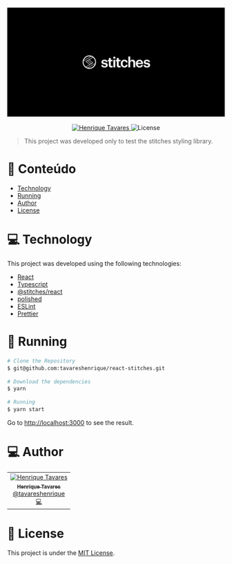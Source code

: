 <p align="center">
   <img src="https://raw.githubusercontent.com/tavareshenrique/react-stitches/main/src/assets/images/fec8ba80-ee9f-11ea-829e-ad4d9b6377c2.png" alt="Stitches" width="650"/>
</p>

<p align="center">
   <a href="https://www.linkedin.com/in/tavareshenrique/">
      <img alt="Henrique Tavares" src="https://img.shields.io/badge/-Henrique Tavares-202024?style=flat&logo=Linkedin&logoColor=white" />
   </a>

  <img alt="License" src="https://img.shields.io/badge/license-MIT-202024">
</p>

> This project was developed only to test the stitches styling library.

# :pushpin: Conteúdo

- [Technology](#computer-technology)
- [Running](#construction_worker-running)
- [Author](#computer-author)
- [License](#closed_book-license)

# :computer: Technology

This project was developed using the following technologies:

- [React](https://reactjs.org/)
- [Typescript](https://www.typescriptlang.org/)
- [@stitches/react](http://stitches.dev/)
- [polished](https://polished.js.org/)
- [ESLint](https://eslint.org/)
- [Prettier](https://prettier.io/)

# :construction_worker: Running

```bash
# Clone the Repository
$ git@github.com:tavareshenrique/react-stitches.git
```

```bash
# Download the dependencies
$ yarn
```

```bash
# Running
$ yarn start
```

Go to <http://localhost:3000> to see the result.

# :computer: Author

<table>
  <tr>
    <td align="center">
      <a href="http://github.com/tavareshenrique/">
        <img src="https://avatars1.githubusercontent.com/u/27022914?v=4" width="100px;" alt="Henrique Tavares"/>
        <br />
        <sub>
          <b>Henrique Tavares</b>
        </sub>
       </a>
       <br />
       <a href="https://www.linkedin.com/in/tavareshenrique/" title="Linkedin">@tavareshenrique</a>
       <br />
       <a href="https://github.com/tavareshenrique/fastfeet-api/commits?author=tavareshenrique" title="Code">💻</a>
    </td>
  </tr>
</table>

# :closed_book: License

This project is under the [MIT License](./LICENSE).
